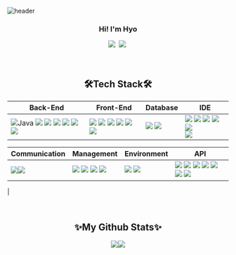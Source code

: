 ![header](https://capsule-render.vercel.app/api?type=waving&color=0:00c6ff,100:0072ff&height=280&section=header&text=ChungHyo_Jung&fontAlign=50&fontAlignY=40&fontSize=60&fontColor=ffffff)

<h3 align="center">Hi! I'm Hyo </h3>
<p align="center">
  <a href="alzkdpf000@gmail.com"><img src="https://img.shields.io/badge/Gmail-d14836?style=flat-square&logo=Gmail&logoColor=white&link=mailto:jh940412@gmail.com)](mailto:jh940412@gmail.com)"/></a>&nbsp
<a href="/"><img src="https://img.shields.io/badge/Notion-00000?style=round-square&logo=Notion&logoColor=black"/></a>&nbsp</p>
<h4 align="center"> </h4>
<br>

<h2 align="center">🛠️Tech Stack🛠️</h2>
<p align="center"> 
  
| Back-End | Front-End | Database | IDE |
| --- | --- | --- | --- |
| <span><img alt="Java" src="https://img.shields.io/badge/java-007396?style=for-the-badge&logo=java&logoColor=white"> <img src="https://img.shields.io/badge/spring-6DB33F?style=for-the-badge&logo=spring&logoColor=white"></span> <span><img src="https://img.shields.io/badge/python-3670A0?style=for-the-badge&logo=python&logoColor=ffdd54"/></span> <span><img src="https://img.shields.io/badge/FastAPI-005571?style=for-the-badge&logo=fastapi"/></span> <span><img src="https://img.shields.io/badge/-JSP-red"/></span>  <span><img src="https://img.shields.io/badge/-Node.js-green"/></span> <span><img src="https://img.shields.io/badge/JSON-00000?style=round-square&logo=JSON&logoColor=black"/></span> | <span><img src="https://img.shields.io/badge/HTML-E34F26?style=round-square&logo=HTML&logoColor=black"/></span> <span><img src="https://img.shields.io/badge/CSS-1572B6?style=round-square&logo=CSS&logoColor=black"/></span> <span><img src="https://img.shields.io/badge/JavaScript-F7DF1E?style=round-square&logo=JavaScript&logoColor=black"/></span> <span><img src="https://img.shields.io/badge/ThymeLeaf-005F0F?style=round-square&logo=ThymeLeaf&logoColor=black"/></span> <span><img src="https://img.shields.io/badge/react-%2320232a.svg?style=for-the-badge&logo=react&logoColor=%2361DAFB"/></span>  <span><img src="https://img.shields.io/badge/typescript-%23007ACC.svg?style=for-the-badge&logo=typescript&logoColor=white"/></span> | <span><img src="https://img.shields.io/badge/MySQL-00000F?style=flat-square&logo=mysql&logoColor=white"/></span>  <span><img src="https://img.shields.io/badge/-MyBatis-orange"/></span> | <span><img src="https://img.shields.io/badge/Eclipse-2C2255.svg?style=round-square&logo=Eclipse&logoColor=white"/></span>  <span><img src="https://img.shields.io/badge/-DBeaver-brightgreen"/></span> <span><img src="https://img.shields.io/badge/Sourcetree-0052CC.svg?style=round-square&logo=Sourcetree&logoColor=white"/></span> <span><img src="https://img.shields.io/badge/Postman-FF6C37.svg?style=round-square&logo=Postman&logoColor=white"/></span> <span><img src="https://img.shields.io/badge/Visual%20Studio%20Code-0078d7.svg?style=for-the-badge&logo=visual-studio-code&logoColor=white"/></span> <br> <span><img src="https://img.shields.io/badge/IntelliJIDEA-000000.svg?style=for-the-badge&logo=intellij-idea&logoColor=white"/></span> |
  </p>

<p align="center">
  
| Communication | Management | Environment | API |
| --- | --- | --- | --- |
| <span><img src="https://img.shields.io/badge/Slack-4A154B.svg?style=round-square&logo=Slack&logoColor=white"/></span><span><img src="https://img.shields.io/badge/Discord-5865F2?style=round-square&logo=Discord&logoColor=black"/></span> | <span><img src="https://img.shields.io/badge/Git-F05032?style=round-square&logo=Git&logoColor=black"/></span> <span><img src="https://img.shields.io/badge/GitHub-181717?style=round-square&logo=GitHub&logoColor=black"/></span> <span><img src="https://img.shields.io/badge/Gradle-02303A?style=round-square&logo=Gradle&logoColor=black"/></span> <span><img src="https://img.shields.io/badge/-yml-brightgreen"/></span> | <span><img src="https://img.shields.io/badge/SpringBoot-6DB33F?style=round-square&logo=Spring&logoColor=black"/></span>  <span><img src="https://img.shields.io/badge/JUnit-25A162?style=round-square&logo=JUnit&logoColor=white"/></span> | <span><img src="https://img.shields.io/badge/-JDBC-blue"/> <span><img src="https://img.shields.io/badge/-WebSocket-orange"/> <span><img src="https://img.shields.io/badge/-REST-green"/> <span><img src="https://img.shields.io/badge/-Kakao%20Map-yellow"/></span> <span><img src="https://img.shields.io/badge/-KAKAO login-gray"/></span>  <span><img src="https://img.shields.io/badge/-BootPay-sky"/></span> <span><img src="https://img.shields.io/badge/-SMTP GAMIL-red"/></span>
|

</p>
  
<br>

<h2 align="center"> ✨My Github Stats✨ </h2>
<p align="center"><img src="https://github-readme-stats.vercel.app/api?username=alzkdpf000&show_icons=true"><img src="https://github-readme-stats.vercel.app/api/top-langs/?username=alzkdpf000&layout=compact"></p>
